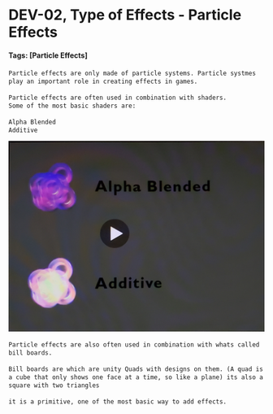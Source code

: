 # DEV-02, Type of Effects - Particle Effects
#### Tags: [Particle Effects]

    Particle effects are only made of particle systems. Particle systmes play an important role in creating effects in games.

    Particle effects are often used in combination with shaders.
    Some of the most basic shaders are:
    
    Alpha Blended
    Additive

![](../images/DEV-02/DEV-02-A.png)

    Particle effects are also often used in combination with whats called bill boards.

    Bill boards are which are unity Quads with designs on them. (A quad is a cube that only shows one face at a time, so like a plane) its also a square with two triangles

    it is a primitive, one of the most basic way to add effects.
